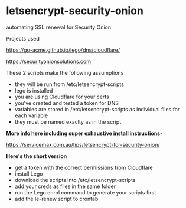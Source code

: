 # letsencrypt-security-onion
automating SSL renewal for Security Onion

Projects used

https://go-acme.github.io/lego/dns/cloudflare/

https://securityonionsolutions.com

These 2 scripts make the following assumptions
- they will be run from /etc/letsencrypt-scripts
- lego is installed
- you are using Cloudflare for your certs
- you've created and tested a token for DNS
- variables are stored in /etc/letsencrypt-scripts as individual files for each variable
- they must be named exaclty as in the script

**More info here including super exhaustive install instructions-**

https://servicemax.com.au/tips/letsencrypt-for-security-onion/


**Here's the short version**

- get a token with the correct permissions from Cloudflare
- install Lego
- download the scripts into /etc/letsencrypt-scripts
- add your creds as files in the same folder
- run the Lego enrol command to generate your scripts first
- add the le-renew script to crontab

